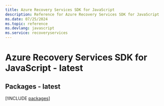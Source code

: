 ```yaml
---
title: Azure Recovery Services SDK for JavaScript
description: Reference for Azure Recovery Services SDK for JavaScript
ms.date: 07/25/2024
ms.topic: reference
ms.devlang: javascript
ms.service: recoveryservices
---
```

# Azure Recovery Services SDK for JavaScript - latest
## Packages - latest
[!INCLUDE [packages](recovery-services-index.md)]